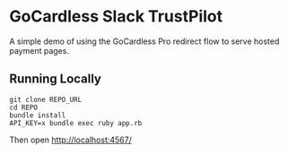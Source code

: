 # GoCardless Slack TrustPilot

A simple demo of using the GoCardless Pro redirect flow to serve hosted payment pages.

## Running Locally

    git clone REPO_URL
    cd REPO
    bundle install
    API_KEY=x bundle exec ruby app.rb

Then open [http://localhost:4567/](http://localhost:4567/)
